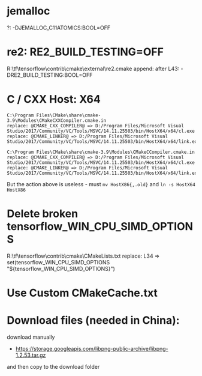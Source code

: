 # jemalloc

?: -DJEMALLOC_C11ATOMICS:BOOL=OFF

# re2: RE2_BUILD_TESTING=OFF

R:\tf\tensorflow\contrib\cmake\external\re2.cmake
append: after L43:      -DRE2_BUILD_TESTING:BOOL=OFF

# C / CXX Host: X64

```
C:\Program Files\CMake\share\cmake-3.9\Modules\CMakeCXXCompiler.cmake.in
replace: @CMAKE_CXX_COMPILER@ => D:/Program Files/Microsoft Visual Studio/2017/Community/VC/Tools/MSVC/14.11.25503/bin/HostX64/x64/cl.exe
replace: @CMAKE_LINKER@ => D:/Program Files/Microsoft Visual Studio/2017/Community/VC/Tools/MSVC/14.11.25503/bin/HostX64/x64/link.exe

C:\Program Files\CMake\share\cmake-3.9\Modules\CMakeCCompiler.cmake.in
replace: @CMAKE_CXX_COMPILER@ => D:/Program Files/Microsoft Visual Studio/2017/Community/VC/Tools/MSVC/14.11.25503/bin/HostX64/x64/cl.exe
replace: @CMAKE_LINKER@ => D:/Program Files/Microsoft Visual Studio/2017/Community/VC/Tools/MSVC/14.11.25503/bin/HostX64/x64/link.exe
```

But the action above is useless - must `mv HostX86{,.old}` and `ln -s HostX64 HostX86`

# Delete broken tensorflow_WIN_CPU_SIMD_OPTIONS
R:\tf\tensorflow\contrib\cmake\CMakeLists.txt
replace: L34 => set(tensorflow_WIN_CPU_SIMD_OPTIONS "${tensorflow_WIN_CPU_SIMD_OPTIONS}")

# Use Custom CMakeCache.txt

# Download files (needed in China):
download manually
* https://storage.googleapis.com/libpng-public-archive/libpng-1.2.53.tar.gz

and then copy to the download folder
